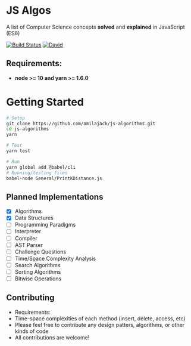 JS Algos
============
A list of Computer Science concepts **solved** and **explained** in JavaScript (ES6)

[![Build Status](https://travis-ci.org/amilajack/js-algorithms.svg?branch=master)](https://travis-ci.org/amilajack/js-algorithms)
[![David](https://img.shields.io/david/dev/amilajack/js-algorithms.svg?maxAge=86400)](https://david-dm.org/amilajack/js-algorithms?type=dev)

## Requirements:
* **node >= 10 and yarn >= 1.6.0**

# Getting Started
```bash
# Setup
git clone https://github.com/amilajack/js-algorithms.git
cd js-algorithms
yarn

# Test
yarn test

# Run
yarn global add @babel/cli
# Running/testing files
babel-node General/PrintKDistance.js
```

## Planned Implementations
- [x] Algorithms
- [x] Data Structures
- [ ] Programming Paradigms
- [ ] Interpreter
- [ ] Compiler
- [ ] AST Parser
- [ ] Challenge Questions
- [ ] Time/Space Complexity Analysis
- [ ] Search Algorithms
- [ ] Sorting Algorithms
- [ ] Bitwise Operations

## Contributing
* Requirements:
 * Time-space complexities of each method (insert, delete, access, etc)
* Please feel free to contribute any design patters, algorithms, or other kinds of code
* All contributions are welcome!
